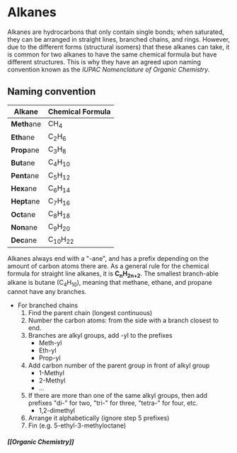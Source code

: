 # Alkanes
Alkanes are hydrocarbons that only contain single bonds; when saturated, they can be arranged in straight lines, branched chains, and rings. However, due to the different forms (structural isomers) that these alkanes can take, it is common for two alkanes to have the same chemical formula but have different structures. This is why they have an agreed upon naming convention known as the *IUPAC Nomenclature of Organic Chemistry*.
## Naming convention
Alkane | Chemical Formula
--- | ---
**Meth**ane | CH<sub>4</sub>
**Eth**ane | C<sub>2</sub>H<sub>6</sub>
**Prop**ane | C<sub>3</sub>H<sub>8</sub>
**But**ane | C<sub>4</sub>H<sub>10</sub>
**Pent**ane | C<sub>5</sub>H<sub>12</sub>
**Hex**ane | C<sub>6</sub>H<sub>14</sub>
**Hept**ane | C<sub>7</sub>H<sub>16</sub>
**Oct**ane | C<sub>8</sub>H<sub>18</sub>
**Non**ane | C<sub>9</sub>H<sub>20</sub>
**Dec**ane | C<sub>10</sub>H<sub>22</sub>

Alkanes always end with a "-ane", and has a prefix depending on the amount of carbon atoms there are. As a general rule for the chemical formula for straight line alkanes, it is **C<sub>n</sub>H<sub>2n+2</sub>**. 
The smallest branch-able alkane is butane (C<sub>4</sub>H<sub>10</sub>), meaning that methane, ethane, and propane cannot have any branches. 

- For branched chains
	1. Find the parent chain (longest continuous)
	2. Number the carbon atoms: from the side with a branch closest to end.
	3. Branches are alkyl groups, add -yl to the prefixes
		- Meth-yl
		- Eth-yl
		- Prop-yl
	4. Add carbon number of the parent group in front of alkyl group
		- 1-Methyl
		- 2-Methyl
		- ...
	5. If there are more than one of the same alkyl groups, then add prefixes "di-" for two, "tri-" for three, "tetra-" for four, etc.
		- 1,2-dimethyl
	6. Arrange it alphabetically (ignore step 5 prefixes)
	7. Fin (e.g. 5-ethyl-3-methyloctane)

##### [[Organic Chemistry]]